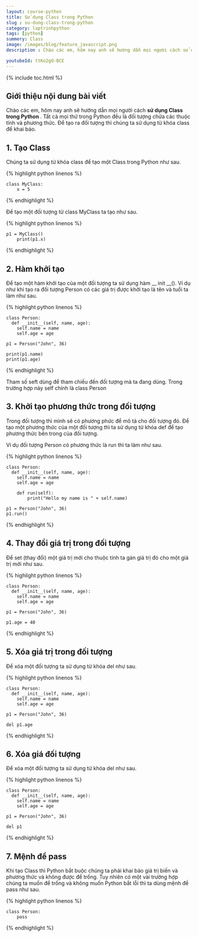 ```yaml
---
layout: course-python
title: Sử dụng Class trong Python
slug : su-dung-class-trong-python
category: laptrinhpython
tags: [python]
summery: Class
image: /images/blog/feature_javascript.png
description : Chào các em, hôm nay anh sẽ hướng dẫn mọi người cách sử dụng Class trong python là gì

youtubeId: ttKo2gO-BCE
---
```


{% include toc.html %}

## **Giới thiệu nội dung bài viết**

Chào các em, hôm nay anh sẽ hướng dẫn mọi người cách <b> sử dụng Class trong Python </b>. Tất cả mọi thứ trong Python đều là đối tượng chứa các thuộc tính và phương thức. Để tạo ra đối tượng thì chúng ta sử dụng từ khóa class để khai báo.


## **1. Tạo Class**

Chúng ta sử dụng từ khóa class để tạo một Class trong Python như sau.


{% highlight python  linenos %}

  	class MyClass:
  		x = 5


{% endhighlight %}

Để tạo một đối tượng từ class MyClass ta tạo như sau.

{% highlight python  linenos %}

  	p1 = MyClass()
		print(p1.x)


{% endhighlight %}

## **2. Hàm khởi tạo**

Để tạo một hàm khởi tạo của một đối tượng ta sử dụng hàm __ init __(). Ví dụ như khi tạo ra đối tượng Person có các giá trị được khởi tạo là tên và tuổi ta làm như sau.

{% highlight python  linenos %}

  	class Person:
	  def __init__(self, name, age):
	    self.name = name
	    self.age = age

	p1 = Person("John", 36)

	print(p1.name)
	print(p1.age)


{% endhighlight %}

Tham số seft dùng để tham chiếu đến đối tượng mà ta đang dùng. Trong trường hợp này self chính là class Person

## **3. Khởi tạo phương thức trong đối tượng**

Trong đối tượng thì mình sẽ có phương phức để mô tả cho đối tượng đó. Để tạo một phương thức của một đối tượng thì ta sử dụng từ khóa def để tạo phương thức bên trong của đối tượng.

Ví dụ đối tượng Person có phương thức là run thì ta làm như sau.

{% highlight python  linenos %}

  	class Person:
	  def __init__(self, name, age):
	    self.name = name
	    self.age = age

	  	def run(self):
	    	print("Hello my name is " + self.name)

	p1 = Person("John", 36)
	p1.run()


{% endhighlight %}

## **4. Thay đổi giá trị trong đối tượng**

Để set (thay đổi) một giá trị mới cho thuộc tính ta gán giá trị đó cho một giá trị mới như sau.

{% highlight python  linenos %}

  	class Person:
	  def __init__(self, name, age):
	    self.name = name
	    self.age = age

	p1 = Person("John", 36)

	p1.age = 40


{% endhighlight %}

## **5. Xóa giá trị trong đối tượng**

Để xóa một đối tượng ta sử dụng từ khóa del như sau.

{% highlight python  linenos %}

  	class Person:
	  def __init__(self, name, age):
	    self.name = name
	    self.age = age

	p1 = Person("John", 36)

	del p1.age



{% endhighlight %}

## **6. Xóa giá  đối tượng**

Để xóa một đối tượng ta sử dụng từ khóa del như sau.

{% highlight python  linenos %}

  	class Person:
	  def __init__(self, name, age):
	    self.name = name
	    self.age = age

	p1 = Person("John", 36)

	del p1



{% endhighlight %}

## **7. Mệnh đề pass**

Khi tạo Class thì Python bắt buộc chúng ta phải khai báo giá trị biến và phương thức và không được để trống. Tuy nhiên có một vài trường hợp chúng ta muốn để trống và không muốn Python bắt lỗi thì ta dùng mệnh đề pass như sau.

{% highlight python  linenos %}

  	class Person:
  		pass



{% endhighlight %}
























